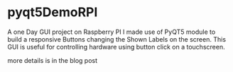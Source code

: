 # pyqt5DemoRPI

 A one Day GUI project on Raspberry PI I made use of PyQT5 module to build a responsive Buttons changing the Shown Labels on the screen. This GUI is useful for controlling hardware using button click on a touchscreen. 
 
 more details is in the blog post
